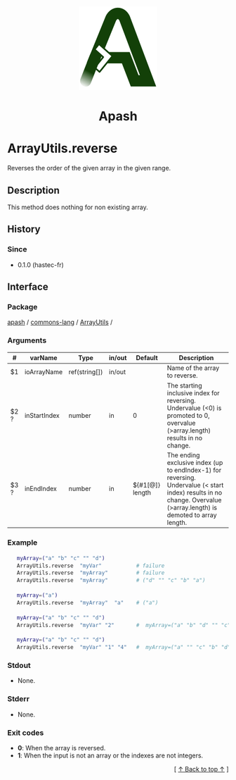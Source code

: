 
<div align='center' id='apash-top'>
  <a href='https://github.com/hastec-fr/apash'>
    <img alt='apash-logo' src='../../../../../../assets/apash-logo.svg'/>
  </a>

  # Apash
</div>


# ArrayUtils.reverse
Reverses the order of the given array in the given range.
## Description
 This method does nothing for non existing array.

## History
### Since
  * 0.1.0 (hastec-fr)

## Interface
### Package
<!-- apash.packageBegin -->
[apash](../../../apash.md) / [commons-lang](../../commons-lang.md) / [ArrayUtils](../ArrayUtils.md) / 
<!-- apash.packageEnd -->

### Arguments
 | #      | varName        | Type          | in/out   | Default         | Description                          |
 |--------|----------------|---------------|----------|-----------------|--------------------------------------|
 | $1     | ioArrayName    | ref(string[]) | in/out   |                 |  Name of the array to reverse.       |
 | $2 ?   | inStartIndex   | number        | in       | 0               |  The starting inclusive index for reversing. Undervalue (<0) is promoted to 0, overvalue (>array.length) results in no change. |
 | $3 ?   | inEndIndex     | number        | in       | ${#1[@]} length |  The ending exclusive index (up to endIndex-1) for reversing. Undervalue (< start index) results in no change. Overvalue (>array.length) is demoted to array length. |

### Example
 ```bash
    myArray=("a" "b" "c" "" "d")
    ArrayUtils.reverse  "myVar"           # failure
    ArrayUtils.reverse  "myArray"         # failure
    ArrayUtils.reverse  "myArray"         # ("d" "" "c" "b" "a")

    myArray=("a")
    ArrayUtils.reverse  "myArray"  "a"    # ("a")

    myArray=("a" "b" "c" "" "d")
    ArrayUtils.reverse  "myVar" "2"       #  myArray=("a" "b" "d" "" "c")

    myArray=("a" "b" "c" "" "d")
    ArrayUtils.reverse  "myVar" "1" "4"   #  myArray=("a" "" "c" "b" "d")

 ```

### Stdout
  * None.
### Stderr
  * None.

### Exit codes
  * **0**: When the array is reversed.
  * **1**: When the input is not an array or the indexes are not integers.

  <div align='right'>[ <a href='#apash-top'>↑ Back to top ↑</a> ]</div>

